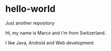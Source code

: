 # hello-world
Just another repository

Hi, my name is Marco and i'm from Switzerland.

I like Java, Android and Web development
